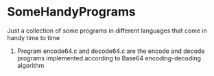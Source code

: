 # SomeHandyPrograms
Just a collection of some programs in different languages that come in handy time to time
1. Program encode64.c and decode64.c are the encode and decode programs implemented according to Base64 encoding-decoding 
algorithm
